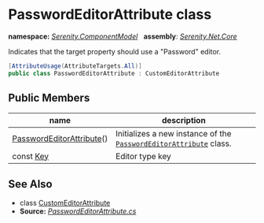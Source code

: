 # PasswordEditorAttribute class
**namespace:** *[Serenity.ComponentModel](../README.md#serenity.componentmodel-namespace)*   **assembly**: *[Serenity.Net.Core](../README.md)*

Indicates that the target property should use a "Password" editor.

```csharp
[AttributeUsage(AttributeTargets.All)]
public class PasswordEditorAttribute : CustomEditorAttribute
```

## Public Members

| name | description |
| --- | --- |
| [PasswordEditorAttribute](PasswordEditorAttribute/PasswordEditorAttribute.md)() | Initializes a new instance of the [`PasswordEditorAttribute`](PasswordEditorAttribute.md) class. |
| const [Key](PasswordEditorAttribute/Key.md) | Editor type key |

## See Also

* class [CustomEditorAttribute](CustomEditorAttribute.md)
* **Source:** *[PasswordEditorAttribute.cs](https://github.com/serenity-is/Serenity/blob/master/src/Serenity.Net.Core/ComponentModel/PropertyGrid/EditorTypes/PasswordEditorAttribute.cs)*